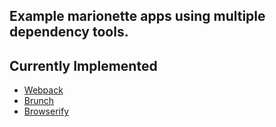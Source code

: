 Example marionette apps using multiple dependency tools.
-----

## Currently Implemented
  * [Webpack](/webpack)
  * [Brunch](/brunch)
  * [Browserify](/browserify)